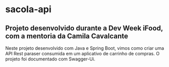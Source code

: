 # sacola-api
## Projeto desenvolvido durante a Dev Week iFood, com a mentoria da Camila Cavalcante

Neste projeto desenvolvido com Java e Spring Boot, vimos como criar uma API Rest paraser consumida em um aplicativo de carrinho de compras. O projeto foi documentado com Swagger-Ui. 
